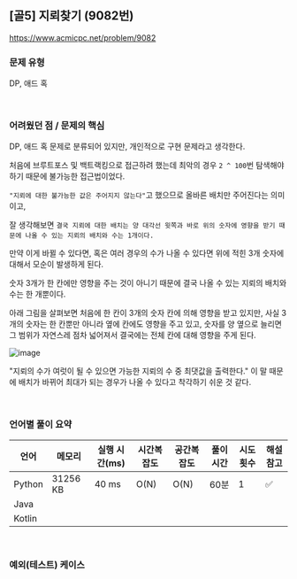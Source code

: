 ## [골5] 지뢰찾기 (9082번)

https://www.acmicpc.net/problem/9082

### 문제 유형

DP, 애드 혹

<br>

### 어려웠던 점 / 문제의 핵심

DP, 애드 혹 문제로 분류되어 있지만, 개인적으로 구현 문제라고 생각한다.

처음에 브루트포스 및 백트랙킹으로 접근하려 했는데 최악의 경우 `2 ^ 100`번 탐색해야 하기 때문에 불가능한 접근법이었다.

`"지뢰에 대한 불가능한 값은 주어지지 않는다"`고 했으므로 올바른 배치만 주어진다는 의미이고, 

잘 생각해보면 `결국 지뢰에 대한 배치는 양 대각선 윗쪽과 바로 위의 숫자에 영향을 받기 때문에 나올 수 있는 지뢰의 배치와 수는 1개이다.` 

만약 이게 바뀔 수 있다면, 혹은 여러 경우의 수가 나올 수 있다면 위에 적힌 3개 숫자에 대해서 모순이 발생하게 된다.

숫자 3개가 한 칸에만 영향을 주는 것이 아니기 때문에 결국 나올 수 있는 지뢰의 배치와 수는 한 개뿐이다.

아래 그림을 살펴보면 처음에 한 칸이 3개의 숫자 칸에 의해 영향을 받고 있지만, 사실 3개의 숫자는 한 칸뿐만 아니라 옆에 칸에도 영향을 주고 있고, 숫자를 양 옆으로 늘리면 그 범위가 자연스레 점차 넓어져서 결국에는 전체 칸에 대해 영향을 주게 된다.

![image](https://github.com/siwon-park/Problem_Solving/assets/93081720/40647636-0ede-47b2-9343-e561c4e24d79)

"지뢰의 수가 여럿이 될 수 있으면 가능한 지뢰의 수 중 최댓값을 출력한다." 이 말 때문에 배치가 바뀌어 최대가 되는 경우가 나올 수 있다고 착각하기 쉬운 것 같다.

<br>

### 언어별 풀이 요약

| 언어   | 메모리   | 실행 시간(ms) | 시간복잡도 | 공간복잡도 | 풀이 시간 | 시도 횟수 | 해설 참고          |
| ------ | -------- | ------------- | ---------- | ---------- | --------- | --------- | ------------------ |
| Python | 31256 KB | 40 ms         | O(N)       | O(N)       | 60분      | 1         | :white_check_mark: |
| Java   |          |               |            |            |           |           |                    |
| Kotlin |          |               |            |            |           |           |                    |

<br>

### 예외(테스트) 케이스

```
```

